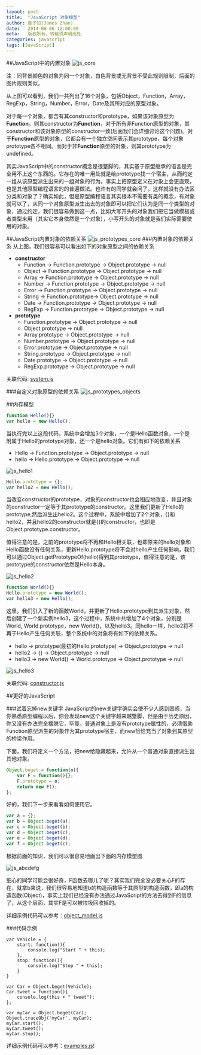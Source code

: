 ```yaml
---
layout: post
title:  "JavaScript 对象模型"
author: 詹子知(James Zhan)
date:   2014-08-06 12:00:00
meta:   版权所有，转载须声明出处
categories: javascript
tags: [JavaScript]
---
```


##JavaScript中的内置对象
![js_core](http://img3.tbcdn.cn/L1/461/1/b_65692_1395717796_28954664.png)

注：同背景颜色的对象为同一个对象，白色背景或无背景不受此规则限制，后面的图片规则类似。

从上图可以看到，我们一共列出了16个对象，包括Object，Function，Array，RegExp，String，Number，Error，Date及其所对应的原型对象。

对于每一个对象，都含有其constructor和prototype，如果该对象原型为**Function**，则其constructor为**Function**，对于所有非Function原型的对象，其constructor和该对象原型的constructor一致(后面我们会详细讨论这个问题)。对于**Function**原型的对象，它都会有一个独立空间表示其prototype，每个对象prototype各不相同。而对于非**Function**原型的对象，则其prototype为undefined。

其实JavaScript中的constructor概念是很蹩脚的，其实基于原型继承的语言是完全用不上这个东西的。它存在的唯一用处就是给prototype找一个宿主，从而约定一组从该原型派生出来的一组对象的行为。事实上把原型定义在对象上会更直观，也是其他原型编程语言的的普遍做法。也许有的同学就会问了，这样就没有办法区分类和对象了？确实如此，但是原型编程语言其实根本不需要有类的概念，有对象就可以了，从同一个对象原型派生出去的对象即可以把它们认为是同一个类型的对象，通过约定，我们很容易做到这一点，比如大写开头的对象我们把它当做模板或者类型来用（其实它本身依然是一个对象），小写开头的对象就是我们实际需要使用的对象。

##JavaScript内置对象的依赖关系
![js_prototypes_core](http://img2.tbcdn.cn/L1/461/1/b_65692_1395717796_1863294342.png)
###内置对象的依赖关系
从上图，我们很容易可以看出如下的对象原型之间的依赖关系

* **constructor**
	* Function -&gt; Function.prototype -&gt; Object.prototype -&gt; null
	* Object -&gt; Function.prototype -&gt; Object.prototype -&gt; null
	* Array -&gt; Function.prototype -&gt; Object.prototype -&gt; null
	* Number -&gt; Function.prototype -&gt; Object.prototype -&gt; null
	* Error -&gt; Function.prototype -&gt; Object.prototype -&gt; null
	* String -&gt; Function.prototype-&gt; Object.prototype -&gt; null
	* Date -&gt; Function.prototype -&gt; Object.prototype -&gt; null
	* RegExp -&gt; Function.prototype -&gt; Object.prototype -&gt; null
* **prototype**
	* Function.prototype -&gt; Object.prototype -&gt; null
	* Object.prototype -&gt; null
	* Array.prototype -&gt; Object.prototype -&gt; null 
	* Number.prototype -&gt; Object.prototype -&gt; null
	* Error.prototype -&gt; Object.prototype -&gt; null
	* String.prototype -&gt; Object.prototype -&gt; null
	* Date.prototype -&gt; Object.prototype -&gt; null
	* RegExp.prototype -&gt; Object.prototype -&gt; null

关联代码: [system.js](https://github.com/jameszhan/simplifyjs/blob/master/kernel/system.js)	
	
###自定义对象原型的依赖关系
![js_prototypes_objects](http://img2.tbcdn.cn/L1/461/1/b_65692_1395717797_880796968.png)


##内存模型

~~~js
function Hello(){}
var hello = new Hello();
~~~

当执行完以上这段代码，系统中会增加3个对象，一个是Hello函数对象，一个是附属于Hello的prototype对象，还一个是hello对象。它们有如下的依赖关系

* Hello -&gt; Function.prototype -&gt; Object.prototype -&gt; null
* hello -&gt; Hello.prototype -&gt; Object.prototype -&gt; null

![js_hello1](http://img2.tbcdn.cn/L1/461/1/b_65692_1395717796_2002455296.png)

~~~js
Hello.prototype = {};
var hello2 = new Hello();
~~~
当改变constructor的prototype，对象的constructor也会相应地改变，并且对象的constructor一定等于其prototype的constructor。这里我们更新了Hello的prototype,然后派生出hello2。这个过程中，系统中增加了2个对象，{}和hello2，并且hello2的constructor就是{}的constructor，也即是Object.prototype.constructor。

值得注意的是，之前的prototype将不再和Hello相关联，也即原来的hello对象和Hello函数没有任何关系，更新Hello.prototype将不会对hello产生任何影响，我们可以通过Object.getPrototypeOf(hello)得到其prototype，值得注意的是，该prototype的constructor依然是Hello本身。


![js_hello2](http://img3.tbcdn.cn/L1/461/1/b_65692_1395717796_850114897.png)

~~~js
function World(){}
Hello.prototype = new World();
var hello3 = new Hello();
~~~

这里，我们引入了新的函数World，并更新了Hello.prototype到其派生对象，然后创建了一个新实例hello3，这个过程中，系统中共增加了4个对象，分别是World, World.prototype，new World()，以及hello3。同hello一样，hello2将不再于Hello产生任何关联，整个系统中的对象将有如下的依赖关系。

* hello -&gt; prototype(最初的Hello.prototype) -&gt; Object.prototype -&gt; null
* hello2 -&gt; {} -&gt; Object.prototype -&gt; null
* hello3 -&gt; new World() -&gt; World.prototype -&gt; Object.prototype -&gt; null

![js_hello3](http://img3.tbcdn.cn/L1/461/1/b_65692_1395717796_1243168041.png)

关联代码: [constructor.js](https://github.com/jameszhan/simplifyjs/blob/master/kernel/constructor.js)	



##更好的JavaScript

###试着忘掉new关键字
JavaScript的new关键字确实会使不少人感到困惑，当你熟悉原型编程以后，你会发现new这个关键字越来越蹩脚，但是由于历史原因，你又没有办法完全摆脱它，毕竟，普通对象上是没有prototype属性的，必须借助Function原型派生的对象作为其prototype宿主，而new恰恰充当了对象到其原型的桥梁作用。

下面，我们将定义一个方法，把new给隐藏起来，允许从一个普通对象直接派生出其他对象。

~~~js
Object.beget = function(o){
    var F = function(){};
    F.prototype = o;
    return new F();
};
~~~

好的，我们下一步来看看如何使用它。

~~~js
var a = {};
var b = Object.beget(a);
var c = Object.beget(b);
var d = Object.beget(c);
var e = Object.beget(d);
var f = Object.beget(c);
~~~

根据前面的知识，我们可以很容易地画出下面的内存模型图

![js_abcdefg](http://img2.tbcdn.cn/L1/461/1/b_65692_1395717796_1715783539.png)

细心的同学可能会很好奇，F函数去哪儿了呢？其实我们完全没必要关心F的存在，就拿b来说，我们很容易地知道b的构造函数等于其原型的构造函数，即a的构造函数(Object)，事实上我们已经没有办法通过JavaScript的方法去得到F的信息了，从这个层面，其实F是可以被垃圾回收掉的。

详细示例代码可以参考：[object_model.js](https://github.com/jameszhan/simplifyjs/blob/master/kernel/object_model.js)	

###代码示例
~~~
var Vehicle = {
    start: function(){
        console.log("Start " + this);
    },
    stop: function(){
        console.log("Stop " + this);
    }
}

var Car = Object.beget(Vehicle);
Car.tweet = function(){
    console.log(this + " tweet");
};

var myCar = Object.beget(Car);
Object.traceObj('myCar', myCar);
myCar.start();
myCar.tweet();
myCar.stop();
~~~

详细示例代码可以参考：[examples.js](https://github.com/jameszhan/simplifyjs/blob/master/kernel/examples.js)!
